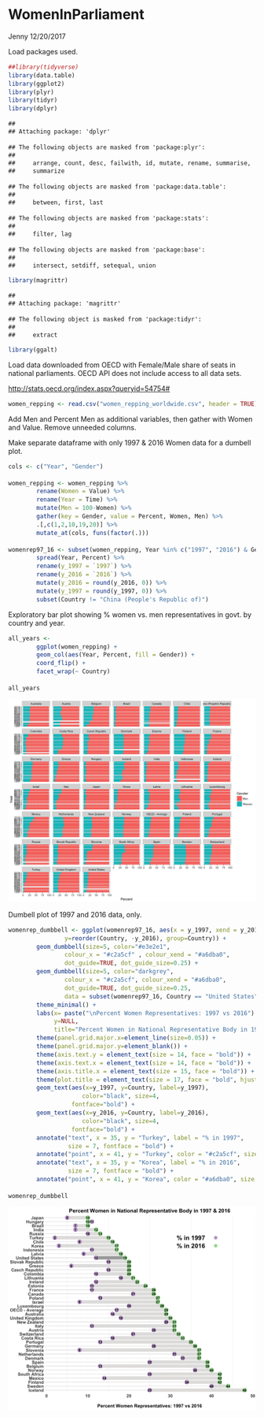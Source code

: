WomenInParliament
================
Jenny
12/20/2017

Load packages used.

``` r
##library(tidyverse)
library(data.table)
library(ggplot2)
library(plyr)
library(tidyr)
library(dplyr)
```

    ## 
    ## Attaching package: 'dplyr'

    ## The following objects are masked from 'package:plyr':
    ## 
    ##     arrange, count, desc, failwith, id, mutate, rename, summarise,
    ##     summarize

    ## The following objects are masked from 'package:data.table':
    ## 
    ##     between, first, last

    ## The following objects are masked from 'package:stats':
    ## 
    ##     filter, lag

    ## The following objects are masked from 'package:base':
    ## 
    ##     intersect, setdiff, setequal, union

``` r
library(magrittr)
```

    ## 
    ## Attaching package: 'magrittr'

    ## The following object is masked from 'package:tidyr':
    ## 
    ##     extract

``` r
library(ggalt)
```

Load data downloaded from OECD with Female/Male share of seats in national parliaments. OECD API does not include access to all data sets.

<http://stats.oecd.org/index.aspx?queryid=54754#>

``` r
women_repping <- read.csv("women_repping_worldwide.csv", header = TRUE)
```

Add Men and Percent Men as additional variables, then gather with Women and Value. Remove unneeded columns.

Make separate dataframe with only 1997 & 2016 Women data for a dumbell plot.

``` r
cols <- c("Year", "Gender")

women_repping <- women_repping %>%
        rename(Women = Value) %>%
        rename(Year = Time) %>%
        mutate(Men = 100-Women) %>%
        gather(key = Gender, value = Percent, Women, Men) %>%
        .[,c(1,2,10,19,20)] %>%
        mutate_at(cols, funs(factor(.)))

womenrep97_16 <- subset(women_repping, Year %in% c("1997", "2016") & Gender == "Women") %>%
        spread(Year, Percent) %>%
        rename(y_1997 = `1997`) %>%
        rename(y_2016 = `2016`) %>%
        mutate(y_2016 = round(y_2016, 0)) %>%
        mutate(y_1997 = round(y_1997, 0)) %>%
        subset(Country != "China (People's Republic of)")
```

Exploratory bar plot showing % women vs. men representatives in govt. by country and year.

``` r
all_years <- 
        ggplot(women_repping) +
        geom_col(aes(Year, Percent, fill = Gender)) +
        coord_flip() +
        facet_wrap(~ Country)

all_years
```

![](WomenInParliament_files/figure-markdown_github-ascii_identifiers/unnamed-chunk-4-1.png)

Dumbell plot of 1997 and 2016 data, only.

``` r
womenrep_dumbbell <- ggplot(womenrep97_16, aes(x = y_1997, xend = y_2016, 
                y=reorder(Country, -y_2016), group=Country)) + 
        geom_dumbbell(size=5, color="#e3e2e1", 
                colour_x = "#c2a5cf" , colour_xend = "#a6dba0",
                dot_guide=TRUE, dot_guide_size=0.25) +
        geom_dumbbell(size=5, color="darkgrey", 
                colour_x = "#c2a5cf", colour_xend = "#a6dba0",
                dot_guide=TRUE, dot_guide_size=0.25, 
                data = subset(womenrep97_16, Country == "United States")) +
        theme_minimal() +
        labs(x= paste("\nPercent Women Representatives: 1997 vs 2016") , 
             y=NULL, 
             title="Percent Women in National Representative Body in 1997 & 2016") +
        theme(panel.grid.major.x=element_line(size=0.05)) +
        theme(panel.grid.major.y=element_blank()) +
        theme(axis.text.y = element_text(size = 14, face = "bold")) +
        theme(axis.text.x = element_text(size = 14, face = "bold")) +
        theme(axis.title.x = element_text(size = 15, face = "bold")) +
        theme(plot.title = element_text(size = 17, face = "bold", hjust = .5)) +
        geom_text(aes(x=y_1997, y=Country, label=y_1997),
                     color="black", size=4, 
                  fontface="bold") +
        geom_text(aes(x=y_2016, y=Country, label=y_2016),
                     color="black", size=4, 
                  fontface="bold") +
        annotate("text", x = 35, y = "Turkey", label = "% in 1997", 
                 size = 7, fontface = "bold") +
        annotate("point", x = 41, y = "Turkey", color = "#c2a5cf", size = 4.5) +
        annotate("text", x = 35, y = "Korea", label = "% in 2016", 
                 size = 7, fontface = "bold") +
        annotate("point", x = 41, y = "Korea", color = "#a6dba0", size = 4.5)
        
womenrep_dumbbell
```

![](WomenInParliament_files/figure-markdown_github-ascii_identifiers/unnamed-chunk-5-1.png)
